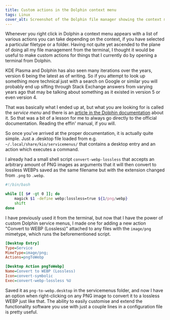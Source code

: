 ```yaml
---
title: Custom actions in the Dolphin context menu
tags: Linux
cover_alt: Screenshot of the Dolphin file manager showing the context menu from right clicking on an image file.
---
```


Whenever you right click in Dolphin a context menu appears with a list of various actions you can take depending on the context, if you have selected a particular filetype or a folder. Having not quite yet ascended to the plane of doing all my file management from the terminal, I thought it would be useful to make custom actions for things that I currently do by opening a terminal from Dolphin.

<!--more-->

KDE Plasma and Dolphin has also seen many iterations over the years, version 6 being the latest as of writing. So if you attempt to look up something more technical just with a search on Google or similar you will probably end up sifting through Stack Exchange answers from varying years ago that may be talking about something as it existed in version 5 or even version 4.

That was basically what I ended up at, but what you are looking for is called the *service menu* and there is an [article in the Dolphin documentation](https://develop.kde.org/docs/apps/dolphin/service-menus/) about it. So that was a bit of a lesson for me to always go directly to the official documentation. Reading the effin' manual, if you will.

So once you've arrived at the proper documentation, it is actually quite simple. Just a .desktop file loaded from e.g. `~/.local/share/kio/servicemenus/` that contains a desktop entry and an action which executes a command.

I already had a small shell script `convert-webp-lossless` that accepts an arbitrary amount of PNG images as arguments that it will then convert to lossless WEBPs saved as the same filename but with the extension changed from `.png` to `.webp`.

```bash
#!/bin/bash

while [[ $# -gt 0 ]]; do
	magick $1 -define webp:lossless=true ${1/png/webp}
	shift
done
```

I have previously used it from the terminal, but now that I have the power of custom Dolphin service menus, I made one for adding a new action "Convert to WEBP (Lossless)" attached to any files with the `image/png` mimetype, which runs the beforementioned script.

```ini
[Desktop Entry]
Type=Service
MimeType=image/png;
Actions=pngToWebp

[Desktop Action pngToWebp]
Name=Convert to WEBP (Lossless)
Icon=convert-symbolic
Exec=convert-webp-lossless %U
```

Saved it as `png-to-webp.desktop` in the servicemenus folder, and now I have an option when right-clicking on any PNG image to convert it to a lossless WEBP just like that. The ability to easily customise and extend the functionality software you use with just a couple lines in a configuration file is pretty useful.
